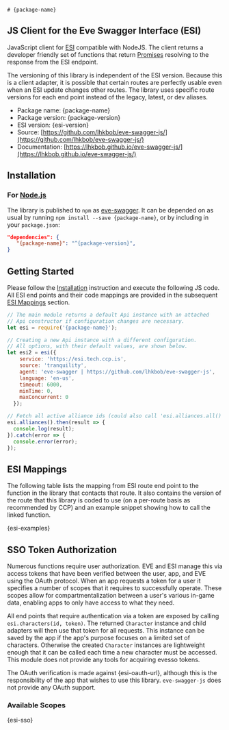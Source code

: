     # {package-name}

## JS Client for the Eve Swagger Interface (ESI)

JavaScript client for
[ESI](https://developers.eveonline.com/blog/article/introducing-the-esi-api)
compatible with NodeJS. The client returns a developer friendly set of
functions that return [Promises](https://bluebirdjs.com) resolving to
the response from the ESI endpoint.

The versioning of this library is independent of the ESI version.
Because this is a client adapter, it is possible that certain routes
are perfectly usable even when an ESI update changes other routes.
The library uses specific route versions for each end point instead of
the legacy, latest, or dev aliases.

- Package name: {package-name}
- Package version: {package-version}
- ESI version: {esi-version}
- Source: [https://github.com/lhkbob/eve-swagger-js/](https://github.com/lhkbob/eve-swagger-js/)
- Documentation: [https://lhkbob.github.io/eve-swagger-js/](https://lhkbob.github.io/eve-swagger-js/)


## Installation

### For [Node.js](https://nodejs.org/)

The library is published to `npm` as
[eve-swagger](https://www.npmjs.com/package/eve-swagger). It can be
depended on as usual by running `npm install --save {package-name}`,
or by including in your `package.json`:

```json
"dependencies": {
   "{package-name}": "^{package-version}",
}
```

## Getting Started

Please follow the [Installation](#installation) instruction and execute
the following JS code. All ESI end points and their code mappings are
provided in the subsequent [ESI Mappings](#esi-mappings) section.

```javascript
// The main module returns a default Api instance with an attached
// Api constructor if configuration changes are necessary.
let esi = require('{package-name}');

// Creating a new Api instance with a different configuration.
// All options, with their default values, are shown below.
let esi2 = esi({
    service: 'https://esi.tech.ccp.is',
    source: 'tranquility',
    agent: 'eve-swagger | https://github.com/lhkbob/eve-swagger-js',
    language: 'en-us',
    timeout: 6000,
    minTime: 0,
    maxConcurrent: 0
  });

// Fetch all active alliance ids (could also call 'esi.alliances.all()')
esi.alliances().then(result => {
  console.log(result);
}).catch(error => {
  console.error(error);
});
```

## ESI Mappings

The following table lists the mapping from ESI route end point to the
function in the library that contacts that route. It also contains the
version of the route that this library is coded to use (on a per-route
basis as recommended by CCP) and an example snippet showing how to
call the linked function.

{esi-examples}

## SSO Token Authorization

Numerous functions require user authorization. EVE and ESI manage this
via access tokens that have been verified between the user, app, and EVE
using the OAuth protocol. When an app requests a token for a user it
specifies a number of scopes that it requires to successfully operate.
These scopes allow for compartmentalization between a user's various
in-game data, enabling apps to only have access to what they need.

All end points that require authentication via a token are exposed by
calling `esi.characters(id, token)`. The returned `Character` instance
and child adapters will then use that token for all requests. This
instance can be saved by the app if the app's purpose focuses on a
limited set of characters. Otherwise the created `Character` instances
are lightweight enough that it can be called each time a new character
must be accessed. This module does not provide any tools for acquiring
evesso tokens.

The OAuth verification is made against {esi-oauth-url}, although this
is the responsibility of the app that wishes to use this library.
`eve-swagger-js` does not provide any OAuth support.

### Available Scopes

{esi-sso}
